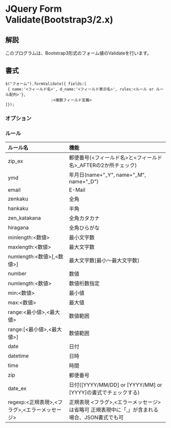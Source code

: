 # JQuery Form Validate(Bootstrap3/2.x)

## 解説
このプログラムは、Bootstrap3形式のフォーム値のValidateを行います。

## 書式

    $("フォーム").formValidate({ fields:[
     { name:'<フィールド名>', d_name:'<フィールド表示名>', rules:<ルール or ルール配列>'},
                        :<複数フィールド定義>
    ]});

### オプション

### ルール

| ルール名 | 機能 |
|:---|:---|
| zip_ex | 郵便番号(<フィールド名>と<フィールド名>_AFTERの2か所チェック) |
| ymd | 年月日(name+"_Y", name+"_M", name+"_D") |
| email | E-Mail |
| zenkaku | 全角 |
| hankaku | 半角 |
| zen_katakana | 全角カタカナ |
| hiragana | 全角ひらがな |
| minlength:<数値> | 最小文字数 |
| maxlength:<数値> | 最大文字数 |
| numlength:<数値>[,<数値>] | 最大文字数[最小～最大文字数] |
| number | 数値 |
| numlength:<数値> | 数値桁数指定 |
| min:<数値> | 最小値 |
| max:<数値> | 最大値 |
| range:<最小値>,<最大値> | 数値範囲 |
| range:[<最小値>,<最大値>] | 数値範囲 |
| date | 日付 |
| datetime | 日時 |
| time | 時間 |
| zip | 郵便番号 |
| date_ex | 日付([YYYY/MM/DD] or [YYYY/MM] or [YYYY]の書式でチェックする) |
| regexp:<正規表現>,<フラグ>,<エラーメッセージ> | 正規表現  <フラグ>,<エラーメッセージ>は省略可   正規表現中に「,」が含まれる場合、JSON書式でも可 |
